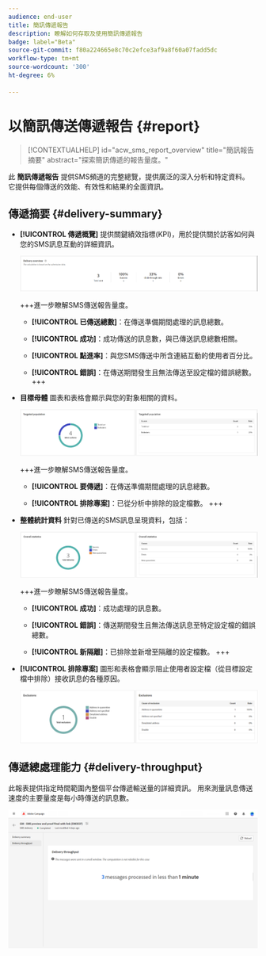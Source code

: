 ```yaml
---
audience: end-user
title: 簡訊傳遞報告
description: 瞭解如何存取及使用簡訊傳遞報告
badge: label="Beta"
source-git-commit: f80a224665e8c70c2efce3af9a8f60a07fadd5dc
workflow-type: tm+mt
source-wordcount: '300'
ht-degree: 6%

---
```


# 以簡訊傳送傳遞報告 {#report}

>[!CONTEXTUALHELP]
>id="acw_sms_report_overview"
>title="簡訊報告摘要"
>abstract="探索簡訊傳遞的報告量度。"

此 **簡訊傳遞報告** 提供SMS頻道的完整總覽，提供廣泛的深入分析和特定資料。 它提供每個傳送的效能、有效性和結果的全面資訊。

## 傳遞摘要 {#delivery-summary}

* **[!UICONTROL 傳遞概覽]** 提供關鍵績效指標(KPI)，用於提供關於訪客如何與您的SMS訊息互動的詳細資訊。

  ![](assets/reporting_sms_3.png)

  +++進一步瞭解SMS傳送報告量度。

   * **[!UICONTROL 已傳送總數]**：在傳送準備期間處理的訊息總數。

   * **[!UICONTROL 成功]**：成功傳送的訊息數，與已傳送訊息總數相關。

   * **[!UICONTROL 點進率]**：與您SMS傳送中所含連結互動的使用者百分比。

   * **[!UICONTROL 錯誤]**：在傳送期間發生且無法傳送至設定檔的錯誤總數。
+++

* **目標母體** 圖表和表格會顯示與您的對象相關的資料。

  ![](assets/reporting_sms_4.png)

  +++進一步瞭解SMS傳送報告量度。

   * **[!UICONTROL 要傳遞]**：在傳送準備期間處理的訊息總數。

   * **[!UICONTROL 排除專案]**：已從分析中排除的設定檔數。
+++


* **整體統計資料** 針對已傳送的SMS訊息呈現資料，包括：

  ![](assets/reporting_sms_5.png)

  +++進一步瞭解SMS傳送報告量度。

   * **[!UICONTROL 成功]**：成功處理的訊息數。

   * **[!UICONTROL 錯誤]**：傳送期間發生且無法傳送訊息至特定設定檔的錯誤總數。

   * **[!UICONTROL 新隔離]**：已排除並新增至隔離的設定檔數。
+++

* **[!UICONTROL 排除專案]** 圖形和表格會顯示阻止使用者設定檔（從目標設定檔中排除）接收訊息的各種原因。

  ![](assets/reporting_sms_6.png)

## 傳遞總處理能力 {#delivery-throughput}

此報表提供指定時間範圍內整個平台傳遞輸送量的詳細資訊。 用來測量訊息傳送速度的主要量度是每小時傳送的訊息數。

![](assets/reporting_sms_2.png)

